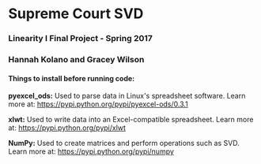 # Supreme Court SVD
### Linearity I Final Project - Spring 2017
### Hannah Kolano and Gracey Wilson


#### Things to install before running code:

**pyexcel_ods:** Used to parse data in Linux's spreadsheet software. Learn more at: https://pypi.python.org/pypi/pyexcel-ods/0.3.1

**xlwt:** Used to write data into an Excel-compatible spreadsheet. Learn more at: https://pypi.python.org/pypi/xlwt

**NumPy:** Used to create matrices and perform operations such as SVD. Learn more at: https://pypi.python.org/pypi/numpy
